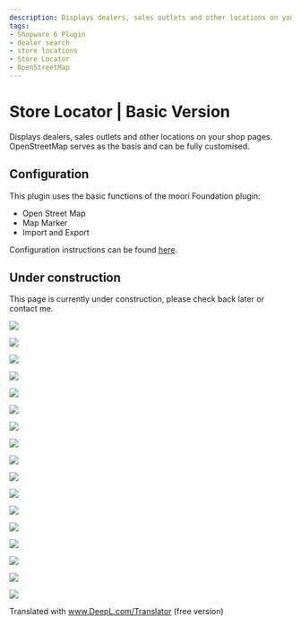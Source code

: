 ```yaml
---
description: Displays dealers, sales outlets and other locations on your shop pages. It is based on OpenStreetMap and can be fully customised.
tags:
- Shopware 6 Plugin
- dealer search
- store locations
- Store Locator
- OpenStreetMap
---
```


# Store Locator | Basic Version

Displays dealers, sales outlets and other locations on your shop pages. OpenStreetMap serves as the basis and can be fully customised.

## Configuration

This plugin uses the basic functions of the moori Foundation plugin:

- Open Street Map
- Map Marker
- Import and Export

Configuration instructions can be found [here](../MoorlFoundation/index.md).

## Under construction

This page is currently under construction, please check back later or contact me.

![](images/merchant-finder-01.jpg)

![](images/merchant-finder-02.jpg)

![](images/merchant-finder-03.jpg)

![](images/merchant-finder-04.jpg)

![](images/merchant-finder-05.jpg)

![](images/merchant-finder-06.jpg)

![](images/merchant-finder-07.jpg)

![](images/merchant-finder-20.jpg)

![](images/merchant-finder-21.jpg)

![](images/merchant-finder-22.jpg)

![](images/merchant-finder-23.jpg)

![](images/merchant-finder-24.jpg)

![](images/merchant-finder-25.jpg)

![](images/merchant-finder-26.jpg)

![](images/merchant-finder-27.jpg)

![](images/merchant-finder-28.jpg)

![](images/merchant-finder-29.jpg)


Translated with www.DeepL.com/Translator (free version)